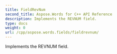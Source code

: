 ```yaml
---
title: FieldRevNum
second_title: Aspose.Words for C++ API Reference
description: Implements the REVNUM field. 
type: docs
weight: 0
url: /cpp/aspose.words.fields/fieldrevnum/
---
```


Implements the REVNUM field. 

